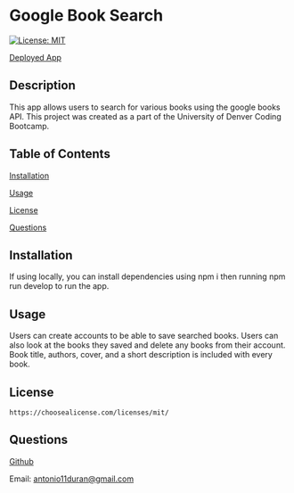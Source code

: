 # Google Book Search

[![License: MIT](https://img.shields.io/badge/License-MIT-yellow.svg)](https://opensource.org/licenses/MIT)

[Deployed App](https://pure-taiga-67636.herokuapp.com/)

## Description

This app allows users to search for various books using the google books API. This project was created as a part of the University of Denver Coding Bootcamp.

## Table of Contents

[Installation](#installation)

[Usage](#usage)

[License](#license)

[Questions](#questions)

## Installation

If using locally, you can install dependencies using npm i then running npm run develop to run the app.

## Usage

Users can create accounts to be able to save searched books. Users can also look at the books they saved and delete any books from their account. Book title, authors, cover, and a short description is included with every book.

## License

    https://choosealicense.com/licenses/mit/

## Questions

[Github](www.github.com/antonio11duran)

Email: antonio11duran@gmail.com
